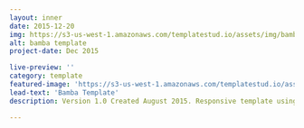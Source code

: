 ```yaml
---
layout: inner
date: 2015-12-20
img: https://s3-us-west-1.amazonaws.com/templatestud.io/assets/img/bamba-site.png
alt: bamba template
project-date: Dec 2015

live-preview: ''
category: template
featured-image: 'https://s3-us-west-1.amazonaws.com/templatestud.io/assets/img/bamba-site.png'
lead-text: 'Bamba Template'
description: Version 1.0 Created August 2015. Responsive template using Bootstrap. 

---
```


